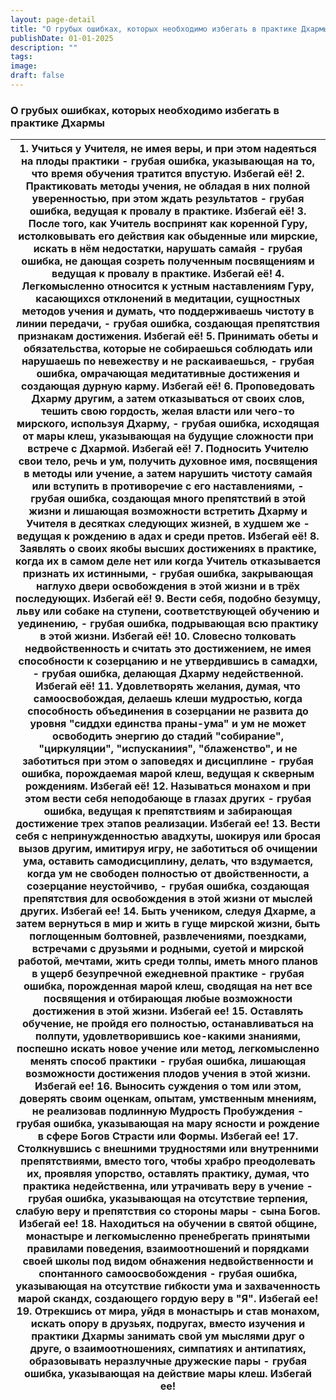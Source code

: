 ```yaml
---
layout: page-detail
title: "О грубых ошибках, которых необходимо избегать в практике Дхармы"
publishDate: 01-01-2025
description: ""
tags:
image:
draft: false
---
```


### О грубых ошибках, которых необходимо избегать в практике Дхармы

| 1\. Учиться у Учителя, не имея веры, и при этом надеяться на плоды практики - грубая ошибка, указывающая на то, что время обучения тратится впустую. Избегай её! 2\. Практиковать методы учения, не обладая в них полной уверенностью, при этом ждать результатов - грубая ошибка, ведущая к провалу в практике. Избегай её! 3\. После того, как Учитель воспринят как коренной Гуру, истолковывать его действия как обыденные или мирские, искать в нём недостатки, нарушать самайя - грубая ошибка, не дающая созреть полученным посвящениям и ведущая к провалу в практике. Избегай её! 4\. Легкомысленно относится к устным наставлениям Гуру, касающихся отклонений в медитации, сущностных методов учения и думать, что поддерживаешь чистоту в линии передачи, - грубая ошибка, создающая препятствия признакам достижения. Избегай её! 5\. Принимать обеты и обязательства, которые не собираешься соблюдать или нарушаешь по невежеству и не раскаиваешься, - грубая ошибка, омрачающая медитативные достижения и создающая дурную карму. Избегай её! 6\. Проповедовать Дхарму другим, а затем отказываться от своих слов, тешить свою гордость, желая власти или чего-то мирского, используя Дхарму, - грубая ошибка, исходящая от мары клеш, указывающая на будущие сложности при встрече с Дхармой. Избегай её! 7\. Подносить Учителю свои тело, речь и ум, получить духовное имя, посвящения в методы или учение, а затем нарушить чистоту самайя или вступить в противоречие с его наставлениями, - грубая ошибка, создающая много препятствий в этой жизни и лишающая возможности встретить Дхарму и Учителя в десятках следующих жизней, в худшем же - ведущая к рождению в адах и среди претов. Избегай её! 8\. Заявлять о своих якобы высших достижениях в практике, когда их в самом деле нет или когда Учитель отказывается признать их истинными, - грубая ошибка, закрывающая наглухо двери освобождения в этой жизни и в трёх последующих. Избегай её! 9\. Вести себя, подобно безумцу, льву или собаке на ступени, соответствующей обучению и уединению, - грубая ошибка, подрывающая всю практику в этой жизни. Избегай её! 10\. Словесно толковать недвойственность и считать это достижением, не имея способности к созерцанию и не утвердившись в самадхи, - грубая ошибка, делающая Дхарму недейственной. Избегай её! 11\. Удовлетворять желания, думая, что самоосвобождая, делаешь клеши мудростью, когда способность объединения в созерцании не развита до уровня "сиддхи единства праны-ума" и ум не может освободить энергию до стадий "собирание", "циркуляции", "испусканиия", "блаженство", и не заботиться при этом о заповедях и дисциплине - грубая ошибка, порождаемая марой клеш, ведущая к скверным рождениям. Избегай её! 12\. Называться монахом и при этом вести себя неподобающе в глазах других - грубая ошибка, ведущая к препятствиям и забирающая достижение трех этапов реализации. Избегай ее! 13\. Вести себя с непринужденностью авадхуты, шокируя или бросая вызов другим, имитируя игру, не заботиться об очищении ума, оставить самодисциплину, делать, что вздумается, когда ум не свободен полностью от двойственности, а созерцание неустойчиво, - грубая ошибка, создающая препятствия для освобождения в этой жизни от мыслей других. Избегай ее! 14\. Быть учеником, следуя Дхарме, а затем вернуться в мир и жить в гуще мирской жизни, быть поглощенным болтовней, развлечениями, поездками, встречами с друзьями и родными, суетой и мирской работой, мечтами, жить среди толпы, иметь много планов в ущерб безупречной ежедневной практике - грубая ошибка, порожденная марой клеш, сводящая на нет все посвящения и отбирающая любые возможности достижения в этой жизни. Избегай ее! 15\. Оставлять обучение, не пройдя его полностью, останавливаться на полпути, удовлетворившись кое-какими знаниями, поспешно искать новое учение или метод, легкомысленно менять способ практики - грубая ошибка, лишающая возможности достижения плодов учения в этой жизни. Избегай ее! 16\. Выносить суждения о том или этом, доверять своим оценкам, опытам, умственным мнениям, не реализовав подлинную Мудрость Пробуждения - грубая ошибка, указывающая на мару ясности и рождение в сфере Богов Страсти или Формы. Избегай ее! 17\. Столкнувшись с внешними трудностями или внутренними препятствиями, вместо того, чтобы храбро преодолевать их, проявляя упорство, оставлять практику, думая, что практика недейственна, или утрачивать веру в учение - грубая ошибка, указывающая на отсутствие терпения, слабую веру и препятствия со стороны мары - сына Богов. Избегай ее! 18\. Находиться на обучении в святой общине, монастыре и легкомысленно пренебрегать принятыми правилами поведения, взаимоотношений и порядками своей школы под видом обнажения недвойственности и спонтанного самоосвобождения - грубая ошибка, указывающая на отсутствие гибкости ума и захваченность марой скандх, создающего гордую веру в "Я". Избегай ее! 19\. Отрекшись от мира, уйдя в монастырь и став монахом, искать опору в друзьях, подругах, вместо изучения и практики Дхармы занимать свой ум мыслями друг о друге, о взаимоотношениях, симпатиях и антипатиях, образовывать неразлучные дружеские пары - грубая ошибка, указывающая на действие мары клеш. Избегай ее! |
| ------------------------------------------------------------------------------------------------------------------------------------------------------------------------------------------------------------------------------------------------------------------------------------------------------------------------------------------------------------------------------------------------------------------------------------------------------------------------------------------------------------------------------------------------------------------------------------------------------------------------------------------------------------------------------------------------------------------------------------------------------------------------------------------------------------------------------------------------------------------------------------------------------------------------------------------------------------------------------------------------------------------------------------------------------------------------------------------------------------------------------------------------------------------------------------------------------------------------------------------------------------------------------------------------------------------------------------------------------------------------------------------------------------------------------------------------------------------------------------------------------------------------------------------------------------------------------------------------------------------------------------------------------------------------------------------------------------------------------------------------------------------------------------------------------------------------------------------------------------------------------------------------------------------------------------------------------------------------------------------------------------------------------------------------------------------------------------------------------------------------------------------------------------------------------------------------------------------------------------------------------------------------------------------------------------------------------------------------------------------------------------------------------------------------------------------------------------------------------------------------------------------------------------------------------------------------------------------------------------------------------------------------------------------------------------------------------------------------------------------------------------------------------------------------------------------------------------------------------------------------------------------------------------------------------------------------------------------------------------------------------------------------------------------------------------------------------------------------------------------------------------------------------------------------------------------------------------------------------------------------------------------------------------------------------------------------------------------------------------------------------------------------------------------------------------------------------------------------------------------------------------------------------------------------------------------------------------------------------------------------------------------------------------------------------------------------------------------------------------------------------------------------------------------------------------------------------------------------------------------------------------------------------------------------------------------------------------------------------------------------------------------------------------------------------------------------------------------------------------------------------------------------------------------------------------------------------------------------------------------------------------------------------------------------------------------------------------------------------------------------------------------------------------------------------------------------------------------------------------------------------------------------------------------------------------------------------------------------------------------------------------------------------------------------------------------------------------------------------------------------------------------------------------------------------------------------------------------------------------------------------------------------------------------------------------------------------------------------------------------------------------------------------------------------------------------------------------------------------------------------------------------------------------------------------------------------------------------------------------------------------------------------------------------------------------------------------------------- |
  
  
